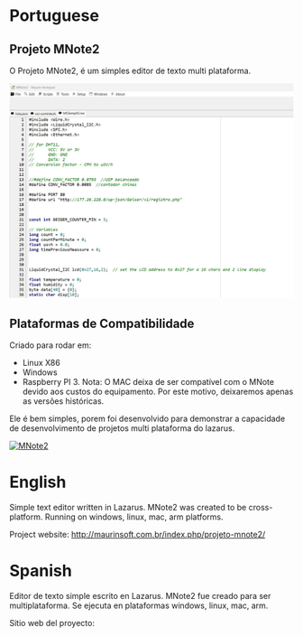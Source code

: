 Portuguese
==========
## Projeto MNote2
O Projeto MNote2, é um simples editor de texto multi plataforma.

<img src="https://github.com/marcelomaurin/MNote2/blob/master/imgs/MNote2.jpg">

## Plataformas de Compatibilidade
Criado para rodar em:

- Linux X86
- Windows
- Raspberry PI 3.
Nota: O MAC deixa de ser compatível com o MNote devido aos custos do equipamento. Por este motivo, deixaremos apenas as versões históricas.

Ele é bem simples, porem foi desenvolvido para demonstrar a capacidade de desenvolvimento de projetos multi plataforma do lazarus.

[![MNote2]([IMAGE_URL](https://img.youtube.com/vi/3GepM6Q5Y1o/maxresdefault.jpg))](https://www.youtube.com/embed/3GepM6Q5Y1o)


English
=======
Simple text editor written in Lazarus.
MNote2 was created to be cross-platform.
Running on windows, linux, mac, arm platforms.

Project website:
http://maurinsoft.com.br/index.php/projeto-mnote2/

Spanish
=======
Editor de texto simple escrito en Lazarus.
MNote2 fue creado para ser multiplataforma.
Se ejecuta en plataformas windows, linux, mac, arm.

Sitio web del proyecto:
